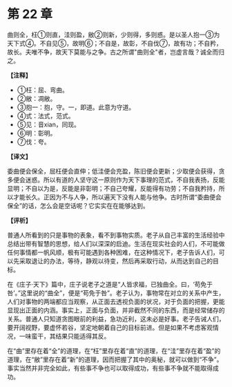 # 第 22 章

曲则全，枉①则直，洼则盈，敝②则新，少则得，多则惑。是以圣人抱一③为天下式④。不自见⑤，故明⑥；不自是，故彰，不自伐⑦，故有功；不自矜，故长。夫唯不争，故天下莫能与之争。古之所谓"曲则全"者，岂虚言哉？诚全而归之。

**【注释】**

- ①枉：屈、弯曲。
- ②敝：凋敝。
- ③抱一：抱，守。一，即道。此意为守道。
- ④式：法式，范式。
- ⑤见：音xian，同现。
- ⑥明：彰明。
- ⑦伐：夸。

**【译文】**

委曲便会保全，屈枉便会直伸；低洼便会充盈，陈旧便会更新；少取便会获得，贪多便会迷惑。所以有道的人坚守这一原则作为天下事理的范式，不自我表扬，反能显明；不自以为是，反能是非彰明；不自己夸耀，反能得有功劳；不自我矜持，所以才能长久。正因为不与人争，所以遍天下没有人能与他争。古时所谓“委曲便会保全”的话，怎么会是空话呢？它实实在在能够达到。

**【评析】**

普通人所看到的只是事物的表象，看不到事物实质。老子从自己丰富的生活经验中总结出带有智慧的思想，给人们以深深的启迪。生活在现实社会的人们，不可能做任何事情都一帆风顺，极有可能遇到各种困难，在这种情况下，老子告诉人们，可以先采取退让的办法，等待，静观以待变，然后再采取行动，从而达到自己的目标。

在《庄子·天下》篇中，庄子说老子之道是“人皆求福，已独曲全。曰，‘苟免于咎’。”这里说的“曲全”，便是“苟免于咎”。老子认为，事物常在对立的关系中产生，人们对事物的两端都应当观察，从正面去透视负面的状况，对于负面的把握，更能显现出正面的内涵。事实上，正面与负面，并非截然不同的东西，而是经常储存的关系。普通人只知道贪图眼前的利益，急功近利，这未必是好事。老子告诫人们，要开阔视野，要虚怀若谷，坚定地朝着自己的目标前进。但是如果不考虑客观情况，一味蛮干，其结果只能适得其反。

在“曲”里存在着“全”的道理，在“枉”里存在着“直”的道理，在“洼”里存在着“盈”的道理，在“敝”里存在着“新”的道理，因而把握了其中的奥秘，就可以做到“不争”。事实当然并非完全如此，有些事不争也可以取得成功，有些事不争就不能取得成功。
